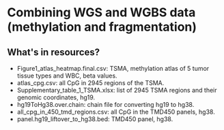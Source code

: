 # Combining WGS and WGBS data (methylation and fragmentation)

## What's in resources?
- Figure1_atlas_heatmap.final.csv: TSMA, methylation atlas of 5 tumor tissue types and WBC, beta values. 
- atlas_cpg.csv: all CpG in 2945 regions of the TSMA.
- Supplementary_table_1_TSMA.xlsx: list of 2945 TSMA regions and their genomic coordinates, hg19.	
- hg19ToHg38.over.chain: chain file for converting hg19 to hg38. 
- all_cpg_in_450_tmd_regions.csv: all CpG in the TMD450 panels, hg38.	
- panel.hg19_liftover_to_hg38.bed: TMD450 panel, hg38.